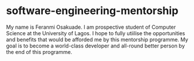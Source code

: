 # software-engineering-mentorship
My name is Feranmi Osakuade. 
I am prospective student of Computer Science at the University of Lagos.
I hope to fully utiilise the opportunities and benefits that would be afforded me by this mentorship programme.
My goal is to become a world-class developer and all-round better person by the end of this programme.
